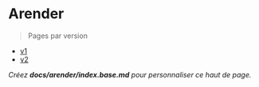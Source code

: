 # Arender

> Pages par version

- [v1](./v1/index)
- [v2](./v2/index)

_Créez **docs/arender/index.base.md** pour personnaliser ce haut de page._
